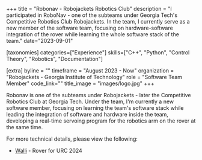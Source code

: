 +++
title = "Robonav - Robojackets Robotics Club"
description = "I participated in RoboNav - one of the subteams under Georgia Tech's Competitive Robotics Club Robojackets. In the team, I currently serve as a new member of the software team, focusing on hardware-software integration of the rover while learning the whole software stack of the team."
date="2023-09-01"

[taxonomies]
categories=["Experience"]
skills=["C++", "Python", "Control Theory", "Robotics", "Documentation"]

[extra]
byline = ""
timeframe = "August 2023 - Now"
organization = "Robojackets - Georgia Institute of Technology"
role = "Software Team Member"
code_link=""
title_image = "images/logo.jpg"
+++

Robonav is one of the subteams under Robojackets - later the Competitive Robotics Club at Georgia Tech. Under the team, I'm currently a new software member, focusing on learning the team's software stack while leading the integration of software and hardware inside the team, developing a real-time servoing program for the robotics arm on the rover at the same time.

For more technical details, please view the following:

- [Walli](@/projects/robots/walli/index.md) - Rover for URC 2024
